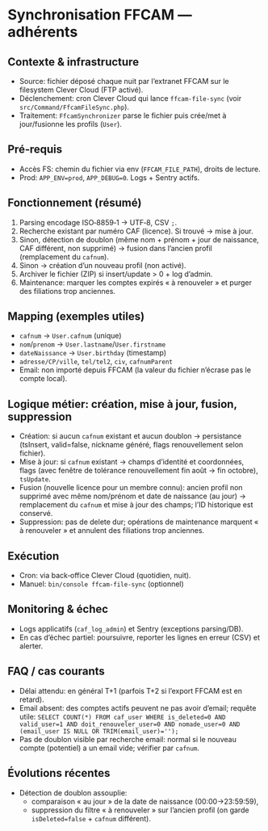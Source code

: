 Synchronisation FFCAM — adhérents
=================================

Contexte & infrastructure
-------------------------
- Source: fichier déposé chaque nuit par l’extranet FFCAM sur le filesystem Clever Cloud (FTP activé).
- Déclenchement: cron Clever Cloud qui lance `ffcam-file-sync` (voir `src/Command/FfcamFileSync.php`).
- Traitement: `FfcamSynchronizer` parse le fichier puis crée/met à jour/fusionne les profils (`User`).

Pré‑requis
----------
- Accès FS: chemin du fichier via env (`FFCAM_FILE_PATH`), droits de lecture.
- Prod: `APP_ENV=prod`, `APP_DEBUG=0`. Logs + Sentry actifs.

Fonctionnement (résumé)
-----------------------
1) Parsing encodage ISO‑8859‑1 → UTF‑8, CSV `;`.
2) Recherche existant par numéro CAF (licence). Si trouvé → mise à jour.
3) Sinon, détection de doublon (même nom + prénom + jour de naissance, CAF différent, non supprimé) → fusion dans l’ancien profil (remplacement du `cafnum`).
4) Sinon → création d’un nouveau profil (non activé).
5) Archiver le fichier (ZIP) si insert/update > 0 + log d’admin.
6) Maintenance: marquer les comptes expirés « à renouveler » et purger des filiations trop anciennes.

Mapping (exemples utiles)
-------------------------
- `cafnum` → `User.cafnum` (unique)
- `nom`/`prenom` → `User.lastname`/`User.firstname`
- `dateNaissance` → `User.birthday` (timestamp)
- `adresse/CP/ville`, `tel/tel2`, `civ`, `cafnumParent`
- Email: non importé depuis FFCAM (la valeur du fichier n’écrase pas le compte local).

Logique métier: création, mise à jour, fusion, suppression
---------------------------------------------------------
- Création: si aucun `cafnum` existant et aucun doublon → persistance (tsInsert, valid=false, nickname généré, flags renouvellement selon fichier).
- Mise à jour: si `cafnum` existant → champs d’identité et coordonnées, flags (avec fenêtre de tolérance renouvellement fin août → fin octobre), `tsUpdate`.
- Fusion (nouvelle licence pour un membre connu): ancien profil non supprimé avec même nom/prénom et date de naissance (au jour) → remplacement du `cafnum` et mise à jour des champs; l’ID historique est conservé.
- Suppression: pas de delete dur; opérations de maintenance marquent « à renouveler » et annulent des filiations trop anciennes.

Exécution
---------
- Cron: via back‑office Clever Cloud (quotidien, nuit).
- Manuel: `bin/console ffcam-file-sync` (optionnel)

Monitoring & échec
-------------------
- Logs applicatifs (`caf_log_admin`) et Sentry (exceptions parsing/DB).
- En cas d’échec partiel: poursuivre, reporter les lignes en erreur (CSV) et alerter.

FAQ / cas courants
------------------
- Délai attendu: en général T+1 (parfois T+2 si l’export FFCAM est en retard).
- Email absent: des comptes actifs peuvent ne pas avoir d’email; requête utile:
  `SELECT COUNT(*) FROM caf_user WHERE is_deleted=0 AND valid_user=1 AND doit_renouveler_user=0 AND nomade_user=0 AND (email_user IS NULL OR TRIM(email_user)='');`
- Pas de doublon visible par recherche email: normal si le nouveau compte (potentiel) a un email vide; vérifier par `cafnum`.

Évolutions récentes
-------------------
- Détection de doublon assouplie: 
  - comparaison « au jour » de la date de naissance (00:00→23:59:59),
  - suppression du filtre « à renouveler » sur l’ancien profil (on garde `isDeleted=false` + `cafnum` différent).

